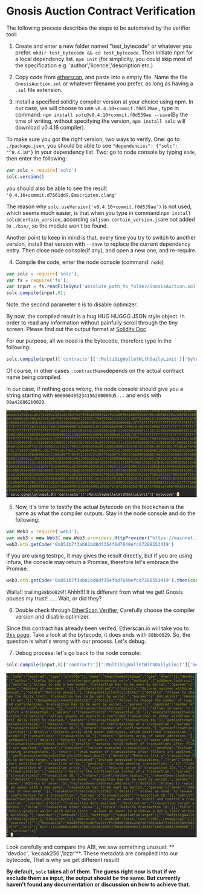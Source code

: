 # Gnosis Auction Contract Verification

The following process describes the steps to be automated by the verifier tool:

1. Create and enter a new folder named "test_bytecode" or whatever you prefer. `mkdir test_bytecode && cd test_bytecode`. 
Then initiate npm for a local dependency list. `npm init` (for simplicity, you could skip most of the specification e.g. 'author','licence','description'etc.)

2. Copy code from [etherscan](https://etherscan.io/address/0x851b7f3ab81bd8df354f0d7640efcd7288553419#code "Gnosis Auction contract code"), and paste into a empty file. Name the file `GnosisAuction.sol` or whatever filename you prefer, as long as having a `.sol` file extension. 

3. Install a specified solidity compiler version at your choice using npm. In our case, we will choose to use `v0.4.10+commit.f0d539ae` , type in command: `npm install solc@v0.4.10+commit.f0d539ae --save`(By the time of writing, without specifying the version, `npm install solc` will download v0.4.16 compiler).

To make sure you got the right version, two ways to verify. 
One: go to `./package.json`, you should be able to see `"dependencies": {"solc": "^0.4.10"}` in your dependency list. 
Two: go to node console by typing `node`, then enter the following:
```javascript
var solc = require('solc')
solc.version()
```
you should also be able to see the result `'0.4.16+commit.d7661dd9.Emscripten.clang'`

The reason why `solc.useVersion('v0.4.10+commit.f0d539ae')` is not used, which seems much easier, is that when you type in command `npm install solc@certain_version`, according `soljson-certain_version.js`are not added to `./bin/`, so the module won't be found.

Another point to keep in mind is that, every time you try to switch to another version, install that version with `--save` to replace the current dependency entry. Then close node console(if any), and open a new one, and re-require. 

4. Compile the code, enter the node console (command: `node`)
```javascript
var solc = require('solc');
var fs = require('fs');
var input = fs.readFileSync('absolute_path_to_folder/GnosisAuction.sol','utf8');
solc.compile(input,0);
```
Note: the second parameter `0` is to disable optimizer. 

By now, the compiled result is a hug HUG HUGGG JSON style object. In order to read any information without painfully scroll through the tiny screen. Please find out the output format at [Solidity Doc](https://solidity.readthedocs.io/en/develop/using-the-compiler.html)

For our purpose, all we need is the bytecode, therefore type in the following:
```javascript
solc.compile(input)['contracts'][':MultiSigWalletWithDailyLimit']['bytecode']
```
Of course, in other cases `:contractName`depends on the actual contract name being compiled.

In our case, if nothing goes wrong, the node console should give you a string starting with `606060405234156200000d5...` and ends with `08a428862b0029`. 

![compiled bytecode](../assets/wrong_result.png)

5. Now, it's time to testify the actual bytecode on the blockchain is the same as what the compiler outputs. Stay in the node console and do the following:
```javascript
var Web3 = require('web3');
var web3 = new Web3( new Web3.providers.HttpProvider("https://mainnet.infura.io/"));
web3.eth.getCode('0x851b7f3ab81bd8df354f0d7640efcd7288553419')
```
If you are using testrpc, it may gives the result directly, but if you are using infura, the console may return a Promise, therefore let's embrace the Promise.

```javascript
web3.eth.getCode('0x851b7f3ab81bd8df354f0d7640efcd7288553419').then(console.log)
```

Walla!! trailing`88bb0029`!! Ahhh!!! It is different from what we get! Gnosis abuses my trust! ..... Wait, or did they?

6. Double check through [EtherScan Verifier](https://etherscan.io/verifyContract), Carefully choose the compiler version and disable optimizer. 

Since this contract has already been verifed, Etherscan.io will take you to [this page](https://etherscan.io/address/0x851b7f3ab81bd8df354f0d7640efcd7288553419#code). Take a look at the bytecode, it does ends with `88bb0029`. So, the question is what's wrong with our process. Let's debug. 

<!-- TODo: debug and delete this step. -->
7. Debug process: let's go back to the node console:
```javascript
solc.compile(input,0)['contracts'][':MultiSigWalletWithDailyLimit']['metadata']
```
![metadata display](../assets/include_dev_doc_wrong_result.png)

Look carefully and compare the ABI, we saw something unusual: ** 'devdoc', 'kecaak256','bzzr'**. These metadata are compiled into our bytecode, That is why we get different result! 

**By default, `solc` takes all of them. The guess right now is that if we exclude them as input, the output should be the same. But currently haven't found any documentation or discussion on how to achieve that.** 

